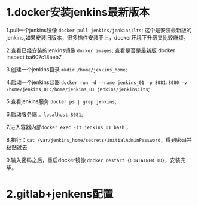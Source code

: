# 1.docker安装jenkins最新版本
1.pull一个jenkins镜像 `docker pull jenkins/jenkins:lts`;
这个是安装最新版的jenkins,如果安装旧版本，很多插件安装不上，docker环境下升级又比较麻烦。

2.查看已经安装的jenkins镜像 `docker images`;
查看是否是最新版 docker inspect ba607c18aeb7

3.创建一个jenkins目录 `mkdir /home/jenkins_home`;

4.启动一个jenkins容器 `docker run -d --name jenkins_01 -p 8081:8080 -v /home/jenkins_01:/home/jenkins_01 jenkins/jenkins:lts`;

5.查看jenkins服务 `docker ps | grep jenkins`;

6.启动服务端 。`localhost:8081`;

7.进入容器内部`docker exec -it jenkins_01 bash`；

8.执行：`cat /var/jenkins_home/secrets/initialAdminPassword`，得到密码并粘贴过去

9.输入密码之后，重启docker镜像 `docker restart {CONTAINER ID}`，安装完毕。

# 2.gitlab+jenkens配置



